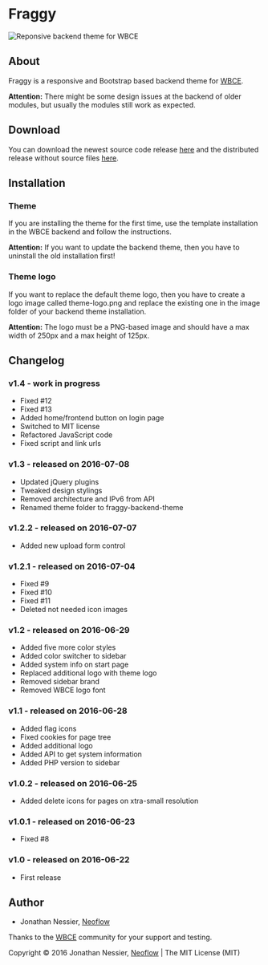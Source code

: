 # Fraggy

![Reponsive backend theme for WBCE](https://fraggy.neoflow.ch/media/example.png "Reponsive backend theme for WBCE")

## About

Fraggy is a responsive and Bootstrap based backend theme for [WBCE](http://wbce.org).

**Attention:** There might be some design issues at the backend of older modules, but usually the modules still work as expected.

## Download

You can download the newest source code release [here](https://github.com/rjgamer/Fraggy-Backend-Theme/releases) and the distributed release without source files [here](https://fraggy.neoflow.ch/downloads/).

## Installation

### Theme

If you are installing the theme for the first time, use the template installation in the WBCE backend and follow the instructions.

**Attention:** If you want to update the backend theme, then you have to uninstall the old installation first!

### Theme logo

If you want to replace the default theme logo, then you have to create a logo image called theme-logo.png and replace the existing one in the image folder of your backend theme installation.

**Attention:** The logo must be a PNG-based image and should have a max width of 250px and a max height of 125px.

## Changelog

### v1.4 - work in progress

 * Fixed #12
 * Fixed #13
 * Added home/frontend button on login page
 * Switched to MIT license
 * Refactored JavaScript code
 * Fixed script and link urls

### v1.3 - released on 2016-07-08

 * Updated jQuery plugins
 * Tweaked design stylings
 * Removed architecture and IPv6 from API
 * Renamed theme folder to fraggy-backend-theme

### v1.2.2 - released on 2016-07-07

 * Added new upload form control

### v1.2.1 - released on 2016-07-04

 * Fixed #9
 * Fixed #10
 * Fixed #11
 * Deleted not needed icon images

### v1.2 - released on 2016-06-29

 * Added five more color styles
 * Added color switcher to sidebar
 * Added system info on start page
 * Replaced additional logo with theme logo
 * Removed sidebar brand
 * Removed WBCE logo font

### v1.1 - released on 2016-06-28

 * Added flag icons
 * Fixed cookies for page tree
 * Added additional logo
 * Added API to get system information
 * Added PHP version to sidebar

### v1.0.2 - released on 2016-06-25

 * Added delete icons for pages on xtra-small resolution

### v1.0.1 - released on 2016-06-23

 * Fixed #8

### v1.0 - released on 2016-06-22

 * First release

## Author

* Jonathan Nessier, [Neoflow](https://www.neoflow.ch)

Thanks to the [WBCE](http://wbce.org) community for your support and testing.

Copyright © 2016 Jonathan Nessier, [Neoflow](https://www.neoflow.ch) | The MIT License (MIT)

